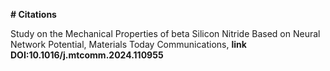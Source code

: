 **# Citations**

Study on the Mechanical Properties of beta Silicon Nitride Based on Neural Network Potential, Materials Today Communications, **link DOI:10.1016/j.mtcomm.2024.110955**
